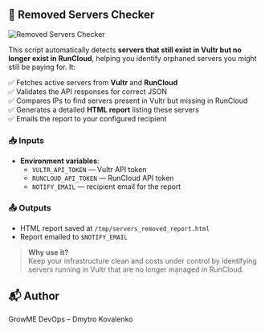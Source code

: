 ## 🚦 Removed Servers Checker

![Removed Servers Checker](https://img.shields.io/badge/Removed%20Servers%20Checker-Active-brightgreen?style=for-the-badge&logo=linux)

This script automatically detects **servers that still exist in Vultr but no longer exist in RunCloud**, helping you identify orphaned servers you might still be paying for. It:

✅ Fetches active servers from **Vultr** and **RunCloud**  
✅ Validates the API responses for correct JSON  
✅ Compares IPs to find servers present in Vultr but missing in RunCloud  
✅ Generates a detailed **HTML report** listing these servers  
✅ Emails the report to your configured recipient

### 📥 Inputs

- **Environment variables**:
    - `VULTR_API_TOKEN` — Vultr API token
    - `RUNCLOUD_API_TOKEN` — RunCloud API token
    - `NOTIFY_EMAIL` — recipient email for the report

### 📤 Outputs

- HTML report saved at `/tmp/servers_removed_report.html`
- Report emailed to `$NOTIFY_EMAIL`

> **Why use it?**  
> Keep your infrastructure clean and costs under control by identifying servers running in Vultr that are no longer managed in RunCloud.

## 📬 Author

GrowME DevOps – Dmytro Kovalenko